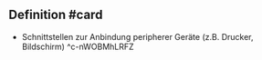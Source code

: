 ## Definition #card 
- Schnittstellen zur Anbindung peripherer Geräte (z.B. Drucker, Bildschirm)
^c-nWOBMhLRFZ